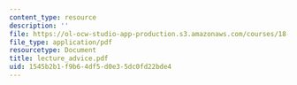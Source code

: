 ```yaml
---
content_type: resource
description: ''
file: https://ol-ocw-studio-app-production.s3.amazonaws.com/courses/18-704-seminar-in-algebra-and-number-theory-rational-points-on-elliptic-curves-fall-2004/1545b2b1f9b64df5d0e35dc0fd22bde4_lecture_advice.pdf
file_type: application/pdf
resourcetype: Document
title: lecture_advice.pdf
uid: 1545b2b1-f9b6-4df5-d0e3-5dc0fd22bde4
---
```

